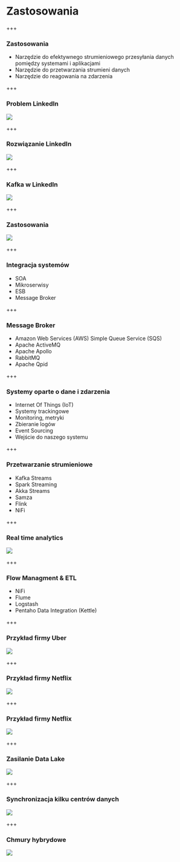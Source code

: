 
# Zastosowania



+++
### Zastosowania
* Narzędzie do efektywnego strumieniowego przesyłania danych pomiędzy systemami i aplikacjami 
* Narzędzie do przetwarzania strumieni danych
* Narzędzie do reagowania na zdarzenia


+++
### Problem LinkedIn
![](assets/img/kafka/use-cases/datapipeline_complex.png)



+++
### Rozwiązanie LinkedIn
![](assets/img/kafka/use-cases/datapipeline_simple.png)



+++
<!-- .slide: class="imagecentersize60" -->
### Kafka w LinkedIn
![](assets/img/kafka/use-cases/kafka-linkedin.png)



+++
### Zastosowania
![](assets/img/kafka/use-cases/chart-kafka-infrastructure.png)


+++
### Integracja systemów
* SOA
* Mikroserwisy
* ESB
* Message Broker


+++
### Message Broker
* Amazon Web Services (AWS) Simple Queue Service (SQS)
* Apache ActiveMQ
* Apache Apollo
* RabbitMQ
* Apache Qpid



+++
### Systemy oparte o dane i zdarzenia
* Internet Of Things (IoT)
* Systemy trackingowe
* Monitoring, metryki
* Zbieranie logów
* Event Sourcing
* Wejście do naszego systemu



+++
### Przetwarzanie strumieniowe
* Kafka Streams
* Spark Streaming
* Akka Streams
* Samza
* Flink
* NiFi



+++
<!-- .slide: class="imagecentersize60" -->
### Real time analytics
![](assets/img/kafka/use-cases/real-time-analytics.png)



+++
### Flow Managment & ETL
* NiFi
* Flume
* Logstash
* Pentaho Data Integration (Kettle)



+++
### Przykład firmy Uber
![](assets/img/kafka/use-cases/kafka-uber.png)



+++
### Przykład firmy Netflix
![](assets/img/kafka/use-cases/kafka-netflix.png)



+++
### Przykład firmy Netflix
![](assets/img/kafka/use-cases/kafka-netflix-stats.png)



+++
### Zasilanie Data Lake
![](assets/img/kafka/use-cases/data-lake.png)



+++
<!-- .slide: class="imagecentersize60" -->
### Synchronizacja kilku centrów danych
![](assets/img/kafka/use-cases/datacenters.png)



+++
### Chmury hybrydowe
![](assets/img/kafka/use-cases/ksql-cloud.png)